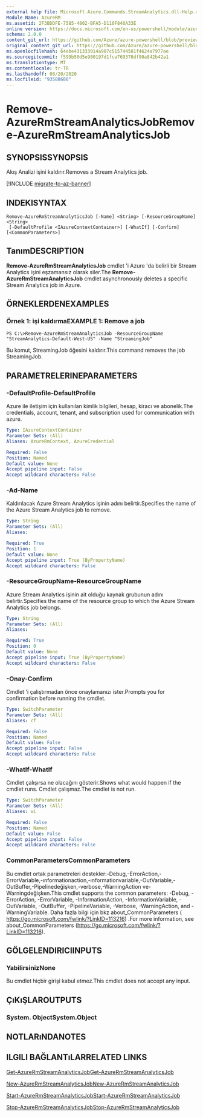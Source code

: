 ```yaml
---
external help file: Microsoft.Azure.Commands.StreamAnalytics.dll-Help.xml
Module Name: AzureRM
ms.assetid: 2F3BDDFE-7585-4802-BFA5-D110F846A33E
online version: https://docs.microsoft.com/en-us/powershell/module/azurerm.streamanalytics/remove-azurermstreamanalyticsjob
schema: 2.0.0
content_git_url: https://github.com/Azure/azure-powershell/blob/preview/src/ResourceManager/StreamAnalytics/Commands.StreamAnalytics/help/Remove-AzureRmStreamAnalyticsJob.md
original_content_git_url: https://github.com/Azure/azure-powershell/blob/preview/src/ResourceManager/StreamAnalytics/Commands.StreamAnalytics/help/Remove-AzureRmStreamAnalyticsJob.md
ms.openlocfilehash: 64ebe431333914a907c515744501f4624a7977ae
ms.sourcegitcommit: f599b50d5e980197d1fca769378df90a842b42a1
ms.translationtype: MT
ms.contentlocale: tr-TR
ms.lasthandoff: 08/20/2020
ms.locfileid: "93588688"
---
```

# <span data-ttu-id="3f1c5-101">Remove-AzureRmStreamAnalyticsJob</span><span class="sxs-lookup"><span data-stu-id="3f1c5-101">Remove-AzureRmStreamAnalyticsJob</span></span>

## <span data-ttu-id="3f1c5-102">SYNOPSIS</span><span class="sxs-lookup"><span data-stu-id="3f1c5-102">SYNOPSIS</span></span>
<span data-ttu-id="3f1c5-103">Akış Analizi işini kaldırır.</span><span class="sxs-lookup"><span data-stu-id="3f1c5-103">Removes a Stream Analytics job.</span></span>

[!INCLUDE [migrate-to-az-banner](../../includes/migrate-to-az-banner.md)]

## <span data-ttu-id="3f1c5-104">INDEKI</span><span class="sxs-lookup"><span data-stu-id="3f1c5-104">SYNTAX</span></span>

```
Remove-AzureRmStreamAnalyticsJob [-Name] <String> [-ResourceGroupName] <String>
 [-DefaultProfile <IAzureContextContainer>] [-WhatIf] [-Confirm] [<CommonParameters>]
```

## <span data-ttu-id="3f1c5-105">Tanım</span><span class="sxs-lookup"><span data-stu-id="3f1c5-105">DESCRIPTION</span></span>
<span data-ttu-id="3f1c5-106">**Remove-AzureRmStreamAnalyticsJob** cmdlet 'i Azure 'da belirli bir Stream Analytics işini eşzamansız olarak siler.</span><span class="sxs-lookup"><span data-stu-id="3f1c5-106">The **Remove-AzureRmStreamAnalyticsJob** cmdlet asynchronously deletes a specific Stream Analytics job in Azure.</span></span>

## <span data-ttu-id="3f1c5-107">ÖRNEKLERDEN</span><span class="sxs-lookup"><span data-stu-id="3f1c5-107">EXAMPLES</span></span>

### <span data-ttu-id="3f1c5-108">Örnek 1: işi kaldırma</span><span class="sxs-lookup"><span data-stu-id="3f1c5-108">EXAMPLE 1: Remove a job</span></span>
```
PS C:\>Remove-AzureRmStreamAnalyticsJob -ResourceGroupName "StreamAnalytics-Default-West-US" -Name "StreamingJob"
```

<span data-ttu-id="3f1c5-109">Bu komut, StreamingJob öğesini kaldırır.</span><span class="sxs-lookup"><span data-stu-id="3f1c5-109">This command removes the job StreamingJob.</span></span>

## <span data-ttu-id="3f1c5-110">PARAMETRELERINE</span><span class="sxs-lookup"><span data-stu-id="3f1c5-110">PARAMETERS</span></span>

### <span data-ttu-id="3f1c5-111">-DefaultProfile</span><span class="sxs-lookup"><span data-stu-id="3f1c5-111">-DefaultProfile</span></span>
<span data-ttu-id="3f1c5-112">Azure ile iletişim için kullanılan kimlik bilgileri, hesap, kiracı ve abonelik.</span><span class="sxs-lookup"><span data-stu-id="3f1c5-112">The credentials, account, tenant, and subscription used for communication with azure.</span></span>

```yaml
Type: IAzureContextContainer
Parameter Sets: (All)
Aliases: AzureRmContext, AzureCredential

Required: False
Position: Named
Default value: None
Accept pipeline input: False
Accept wildcard characters: False
```

### <span data-ttu-id="3f1c5-113">-Ad</span><span class="sxs-lookup"><span data-stu-id="3f1c5-113">-Name</span></span>
<span data-ttu-id="3f1c5-114">Kaldırılacak Azure Stream Analytics işinin adını belirtir.</span><span class="sxs-lookup"><span data-stu-id="3f1c5-114">Specifies the name of the Azure Stream Analytics job to remove.</span></span>

```yaml
Type: String
Parameter Sets: (All)
Aliases: 

Required: True
Position: 1
Default value: None
Accept pipeline input: True (ByPropertyName)
Accept wildcard characters: False
```

### <span data-ttu-id="3f1c5-115">-ResourceGroupName</span><span class="sxs-lookup"><span data-stu-id="3f1c5-115">-ResourceGroupName</span></span>
<span data-ttu-id="3f1c5-116">Azure Stream Analytics işinin ait olduğu kaynak grubunun adını belirtir.</span><span class="sxs-lookup"><span data-stu-id="3f1c5-116">Specifies the name of the resource group to which the Azure Stream Analytics job belongs.</span></span>

```yaml
Type: String
Parameter Sets: (All)
Aliases: 

Required: True
Position: 0
Default value: None
Accept pipeline input: True (ByPropertyName)
Accept wildcard characters: False
```

### <span data-ttu-id="3f1c5-117">-Onay</span><span class="sxs-lookup"><span data-stu-id="3f1c5-117">-Confirm</span></span>
<span data-ttu-id="3f1c5-118">Cmdlet 'i çalıştırmadan önce onaylamanızı ister.</span><span class="sxs-lookup"><span data-stu-id="3f1c5-118">Prompts you for confirmation before running the cmdlet.</span></span>

```yaml
Type: SwitchParameter
Parameter Sets: (All)
Aliases: cf

Required: False
Position: Named
Default value: False
Accept pipeline input: False
Accept wildcard characters: False
```

### <span data-ttu-id="3f1c5-119">-WhatIf</span><span class="sxs-lookup"><span data-stu-id="3f1c5-119">-WhatIf</span></span>
<span data-ttu-id="3f1c5-120">Cmdlet çalışırsa ne olacağını gösterir.</span><span class="sxs-lookup"><span data-stu-id="3f1c5-120">Shows what would happen if the cmdlet runs.</span></span>
<span data-ttu-id="3f1c5-121">Cmdlet çalışmaz.</span><span class="sxs-lookup"><span data-stu-id="3f1c5-121">The cmdlet is not run.</span></span>

```yaml
Type: SwitchParameter
Parameter Sets: (All)
Aliases: wi

Required: False
Position: Named
Default value: False
Accept pipeline input: False
Accept wildcard characters: False
```

### <span data-ttu-id="3f1c5-122">CommonParameters</span><span class="sxs-lookup"><span data-stu-id="3f1c5-122">CommonParameters</span></span>
<span data-ttu-id="3f1c5-123">Bu cmdlet ortak parametreleri destekler:-Debug,-ErrorAction,-ErrorVariable,-ınformationaction,-ınformationvariable,-OutVariable,-OutBuffer,-Pipelinedeğişken,-verbose,-WarningAction ve-Warningdeğişken.</span><span class="sxs-lookup"><span data-stu-id="3f1c5-123">This cmdlet supports the common parameters: -Debug, -ErrorAction, -ErrorVariable, -InformationAction, -InformationVariable, -OutVariable, -OutBuffer, -PipelineVariable, -Verbose, -WarningAction, and -WarningVariable.</span></span> <span data-ttu-id="3f1c5-124">Daha fazla bilgi için bkz about_CommonParameters ( https://go.microsoft.com/fwlink/?LinkID=113216) .</span><span class="sxs-lookup"><span data-stu-id="3f1c5-124">For more information, see about_CommonParameters (https://go.microsoft.com/fwlink/?LinkID=113216).</span></span>

## <span data-ttu-id="3f1c5-125">GÖLGELENDIRICI</span><span class="sxs-lookup"><span data-stu-id="3f1c5-125">INPUTS</span></span>

### <span data-ttu-id="3f1c5-126">Yabilirsiniz</span><span class="sxs-lookup"><span data-stu-id="3f1c5-126">None</span></span>
<span data-ttu-id="3f1c5-127">Bu cmdlet hiçbir girişi kabul etmez.</span><span class="sxs-lookup"><span data-stu-id="3f1c5-127">This cmdlet does not accept any input.</span></span>

## <span data-ttu-id="3f1c5-128">ÇıKıŞLAR</span><span class="sxs-lookup"><span data-stu-id="3f1c5-128">OUTPUTS</span></span>

### <span data-ttu-id="3f1c5-129">System. Object</span><span class="sxs-lookup"><span data-stu-id="3f1c5-129">System.Object</span></span>

## <span data-ttu-id="3f1c5-130">NOTLARıNDA</span><span class="sxs-lookup"><span data-stu-id="3f1c5-130">NOTES</span></span>

## <span data-ttu-id="3f1c5-131">ILGILI BAĞLANTıLAR</span><span class="sxs-lookup"><span data-stu-id="3f1c5-131">RELATED LINKS</span></span>

[<span data-ttu-id="3f1c5-132">Get-AzureRmStreamAnalyticsJob</span><span class="sxs-lookup"><span data-stu-id="3f1c5-132">Get-AzureRmStreamAnalyticsJob</span></span>](./Get-AzureRmStreamAnalyticsJob.md)

[<span data-ttu-id="3f1c5-133">New-AzureRmStreamAnalyticsJob</span><span class="sxs-lookup"><span data-stu-id="3f1c5-133">New-AzureRmStreamAnalyticsJob</span></span>](./New-AzureRmStreamAnalyticsJob.md)

[<span data-ttu-id="3f1c5-134">Start-AzureRmStreamAnalyticsJob</span><span class="sxs-lookup"><span data-stu-id="3f1c5-134">Start-AzureRmStreamAnalyticsJob</span></span>](./Start-AzureRmStreamAnalyticsJob.md)

[<span data-ttu-id="3f1c5-135">Stop-AzureRmStreamAnalyticsJob</span><span class="sxs-lookup"><span data-stu-id="3f1c5-135">Stop-AzureRmStreamAnalyticsJob</span></span>](./Stop-AzureRmStreamAnalyticsJob.md)


